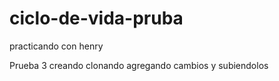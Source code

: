 # ciclo-de-vida-pruba
practicando con henry

Prueba 3 creando clonando agregando cambios y subiendolos 
